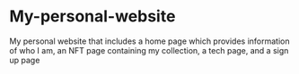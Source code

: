 # My-personal-website
My personal website that includes a home page which provides information of who I am, an NFT page containing my collection, a tech page, and a sign up page
